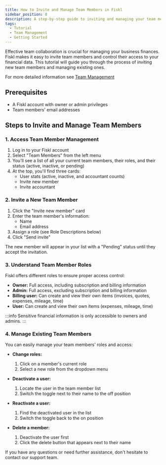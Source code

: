 ```yaml
---
title: How to Invite and Manage Team Members in Fiskl
sidebar_position: 8
description: A step-by-step guide to inviting and managing your team members in Fiskl
tags:
  - Tutorial
  - Team Management
  - Getting Started
---
```



Effective team collaboration is crucial for managing your business finances. Fiskl makes it easy to invite team members and control their access to your financial data. This tutorial will guide you through the process of inviting new team members and managing existing ones.

For more detailed information see [Team Management](../../Settings-Configurations/user-management.md)

## Prerequisites

- A Fiskl account with owner or admin privileges
- Team members' email addresses

## Steps to Invite and Manage Team Members

### 1. Access Team Member Management

1. Log in to your Fiskl account
2. Select "Team Members" from the left menu
3. You'll see a list of all your current team members, their roles, and their status (active, inactive, or pending)
4. At the top, you'll find three cards:
   - User stats (active, inactive, and accountant counts)
   - Invite new member
   - Invite accountant

### 2. Invite a New Team Member

1. Click the "Invite new member" card
2. Enter the team member's information:
   - Name
   - Email address
3. Assign a role (see Role Descriptions below)
4. Click "Send invite"

The new member will appear in your list with a "Pending" status until they accept the invitation.

### 3. Understand Team Member Roles

Fiskl offers different roles to ensure proper access control:

- **Owner:** Full access, including subscription and billing information
- **Admin:** Full access, excluding subscription and billing information
- **Billing user:** Can create and view their own items (invoices, quotes, expenses, mileage, time)
- **User:** Can create and view their own items (expenses, mileage, time)

:::info
Sensitive financial information is only accessible to owners and admins.
:::

### 4. Manage Existing Team Members

You can easily manage your team members' roles and access:

- **Change roles:** 
  1. Click on a member's current role
  2. Select a new role from the dropdown menu

- **Deactivate a user:** 
  1. Locate the user in the team member list
  2. Switch the toggle next to their name to the off position

- **Reactivate a user:** 
  1. Find the deactivated user in the list
  2. Switch the toggle back to the on position

- **Delete a member:** 
  1. Deactivate the user first
  2. Click the delete button that appears next to their name


If you have any questions or need further assistance, don't hesitate to contact our support team.